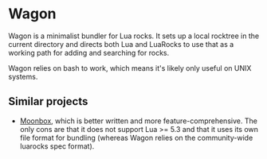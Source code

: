 
# Wagon

Wagon is a minimalist bundler for Lua rocks. It sets up a local rocktree
in the current directory and directs both Lua and LuaRocks to use that as a
working path for adding and searching for rocks.

Wagon relies on bash to work, which means it's likely only useful on UNIX
systems.

## Similar projects

+ [Moonbox](https://github.com/kernelp4nic/moonbox), which is better written
  and more feature-comprehensive. The only cons are that it does not support
  Lua >= 5.3 and that it uses its own file format for bundling (whereas
  Wagon relies on the community-wide luarocks spec format).

